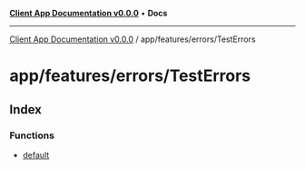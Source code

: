 [**Client App Documentation v0.0.0**](../../../../README.md) • **Docs**

***

[Client App Documentation v0.0.0](../../../../README.md) / app/features/errors/TestErrors

# app/features/errors/TestErrors

## Index

### Functions

- [default](functions/default.md)
